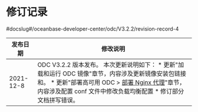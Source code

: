 修订记录 
=========================
#docslug#/oceanbase-developer-center/odc/V3.2.2/revision-record-4



|   发布日期    |                                                                                                                                                                       修改说明                                                                                                                                                                       |
|-----------|--------------------------------------------------------------------------------------------------------------------------------------------------------------------------------------------------------------------------------------------------------------------------------------------------------------------------------------------------|
| 2021-12-8 | ODC V3.2.2 版本发布。 本次更新说明如下： * 更新"加载和运行 ODC 镜像"章节，内容涉及更新镜像安装包链接和。   * 更新"部署高可用 ODC \> [部署 Nginx 代理](../8.deployment-guide/4.deploy-the-ha-odc/4.deploy-nginx-proxy.md)"章节，内容涉及配置 conf 文件中修改负载均衡配置   * 修订部分文档拼写错误。    |


